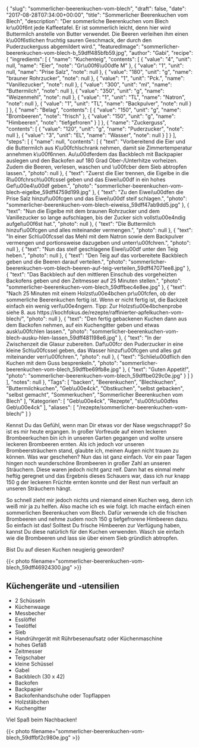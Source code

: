 {
    "slug": "sommerlicher-beerenkuchen-vom-blech",
    "draft": false,
    "date": "2017-08-28T07:34:00+00:00",
    "title": "Sommerlicher Beerenkuchen vom Blech",
    "description": "Der sommerliche Beerenkuchen vom Blech kr\u00f6nt jede Kaffeetafel. Er ist sommerlich leicht, denn hier wird Buttermilch anstelle von Butter verwendet. Die Beeren verleihen ihm einen k\u00f6stlichen fruchtig sauren Geschmack, der durch den Puderzuckerguss abgemildert wird.",
    "featuredImage": "sommerlicher-beerenkuchen-vom-blech-b_59dff485bfb59.jpg",
    "author": "Gabi",
    "recipe": {
        "ingredients": [
            {
                "name": "Kuchenteig",
                "contents": [
                    {
                        "value": "4",
                        "unit": null,
                        "name": "Eier",
                        "note": "Gr\u00f6\u00dfe M"
                    },
                    {
                        "value": "1",
                        "unit": null,
                        "name": "Prise Salz",
                        "note": null
                    },
                    {
                        "value": "180",
                        "unit": "g",
                        "name": "brauner Rohrzucker",
                        "note": null
                    },
                    {
                        "value": "1",
                        "unit": "Pck.",
                        "name": "Vanillezucker",
                        "note": null
                    },
                    {
                        "value": "300",
                        "unit": "ml",
                        "name": "Buttermilch",
                        "note": null
                    },
                    {
                        "value": "350",
                        "unit": "g",
                        "name": "Weizenmehl",
                        "note": null
                    },
                    {
                        "value": "1",
                        "unit": "TL",
                        "name": "Natron",
                        "note": null
                    },
                    {
                        "value": "1",
                        "unit": "TL",
                        "name": "Backpulver",
                        "note": null
                    }
                ]
            },
            {
                "name": "Belag",
                "contents": [
                    {
                        "value": "150",
                        "unit": "g",
                        "name": "Brombeeren",
                        "note": "frisch"
                    },
                    {
                        "value": "150",
                        "unit": "g",
                        "name": "Himbeeren",
                        "note": "tiefgefroren"
                    }
                ]
            },
            {
                "name": "Zuckerguss",
                "contents": [
                    {
                        "value": "120",
                        "unit": "g",
                        "name": "Puderzucker",
                        "note": null
                    },
                    {
                        "value": "3",
                        "unit": "EL",
                        "name": "Wasser",
                        "note": null
                    }
                ]
            }
        ],
        "steps": [
            {
                "name": null,
                "contents": [
                    {
                        "text": "Vorbereitend die Eier und die Buttermilch aus K\u00fchlschrank nehmen, damit sie Zimmertemperatur annehmen k\u00f6nnen. Au\u00dferdem das Backblech mit Backpapier auslegen und den Backofen auf 180 Grad Ober-\/Unterhitze vorheizen. Zudem die Beeren, verlesen, waschen und \u00fcber dem Sieb abtropfen lassen.",
                        "photo": null
                    },
                    {
                        "text": "Zuerst die Eier trennen, die Eigelbe in die R\u00fchrsch\u00fcssel geben und das Eiwei\u00df in ein hohes Gef\u00e4\u00df geben.",
                        "photo": "sommerlicher-beerenkuchen-vom-blech-eigelbe_59dff4759d199.jpg"
                    },
                    {
                        "text": "Zu den Eiwei\u00dfen die Prise Salz hinzuf\u00fcgen und das Eiwei\u00df steif schlagen.",
                        "photo": "sommerlicher-beerenkuchen-vom-blech-eiweiss_59dff47ab9dd5.jpg"
                    },
                    {
                        "text": "Nun die Eigelbe mit dem braunen Rohrzucker und dem Vanillezucker so lange aufschlagen, bis der Zucker sich vollst\u00e4ndig aufgel\u00f6st hat.",
                        "photo": null
                    },
                    {
                        "text": "Die Buttermilch hinzuf\u00fcgen und alles miteinander vermengen.",
                        "photo": null
                    },
                    {
                        "text": "In einer Sch\u00fcssel das Mehl mit dem Natron sowie dem Backpulver vermengen und portionsweise dazugeben und unterr\u00fchren.",
                        "photo": null
                    },
                    {
                        "text": "Nun das steif geschlagene Eiwei\u00df unter den Teig heben.",
                        "photo": null
                    },
                    {
                        "text": "Den Teig auf das vorbereitete Backblech geben und die Beeren darauf verteilen.",
                        "photo": "sommerlicher-beerenkuchen-vom-blech-beeren-auf-teig-verteilen_59dff47071ee8.jpg"
                    },
                    {
                        "text": "Das Backblech auf den mittleren Einschub des vorgeheizten Backofens geben und den Zeitmesser auf 25 Minuten stellen.",
                        "photo": "sommerlicher-beerenkuchen-vom-blech_59dffbec4e8ee.jpg"
                    },
                    {
                        "text": "Nach 25 Minuten mit einem Holzst\u00e4bchen pr\u00fcfen, ob der sommerliche Beerenkuchen fertig ist. Wenn er nicht fertig ist, die Backzeit einfach ein wenig verl\u00e4ngern. Tipp: Zur Holzst\u00e4bchenprobe siehe 8. aus https:\/\/kochfokus.de\/rezepte\/raffinierter-apfelkuchen-vom-blech\/",
                        "photo": null
                    },
                    {
                        "text": "Den fertig gebackenen Kuchen dann aus dem Backofen nehmen, auf ein Kuchengitter geben und etwas ausk\u00fchlen lassen.",
                        "photo": "sommerlicher-beerenkuchen-vom-blech-ausku-hlen-lassen_59dff481198e6.jpg"
                    },
                    {
                        "text": "In der Zwischenzeit die Glasur zubereiten. Daf\u00fcr den Puderzucker in eine kleine Sch\u00fcssel geben, das Wasser hinzuf\u00fcgen und alles gut miteinander verr\u00fchren.",
                        "photo": null
                    },
                    {
                        "text": "Schlie\u00dflich den Kuchen mit dem Guss besprenkeln.",
                        "photo": "sommerlicher-beerenkuchen-vom-blech_59dffbe69fb8e.jpg"
                    },
                    {
                        "text": "Guten Appetit!",
                        "photo": "sommerlicher-beerenkuchen-vom-blech_59dffbe029c0e.jpg"
                    }
                ]
            }
        ],
        "notes": null
    },
    "Tags": [
        "backen",
        "Beerenkuchen",
        "Blechkuchen",
        "Buttermilchkuchen",
        "Geb\u00e4ck",
        "Obstkuchen",
        "selbst gebacken",
        "selbst gemacht",
        "Sommerkuchen",
        "Sommerlicher Beerenkuchen vom Blech"
    ],
    "Kategorien": [
        "Geb\u00e4ck",
        "Rezepte",
        "s\u00fc\u00dfes Geb\u00e4ck"
    ],
    "aliases": [
        "\/rezepte\/sommerlicher-beerenkuchen-vom-blech\/"
    ]
}

Kennst Du das Gefühl, wenn man Dir etwas vor der Nase wegschnappt? So ist es mir heute ergangen. In großer Vorfreude auf einen leckeren Brombeerkuchen bin ich in unseren Garten gegangen und wollte unsere leckeren Brombeeren ernten. Als ich jedoch vor unseren Brombeersträuchern stand, glaubte ich, meinen Augen nicht trauen zu können. Was war geschehen? Nun das ist ganz einfach. Vor ein paar Tagen hingen noch wunderschöne Brombeeren in großer Zahl an unseren Sträuchern. Diese waren jedoch nicht ganz reif. Dann hat es einmal mehr heftig geregnet und das Ergebnis dieses Schauers war, dass ich nur knapp 150 g der leckeren Früchte ernten konnte und der Rest nun verfault an unseren Sträuchern hängt.

So schnell zieht mir jedoch nichts und niemand einen Kuchen weg, denn ich weiß mir ja zu helfen. Also mache ich es wie folgt. Ich mache einfach einen sommerlichen Beerenkuchen vom Blech. Dafür verwende ich die frischen Brombeeren und nehme zudem noch 150 g tiefgefrorene Himbeeren dazu. So einfach ist das! Solltest Du frische Himbeeren zur Verfügung haben, kannst Du diese natürlich für den Kuchen verwenden. Wasch sie einfach wie die Brombeeren und lass sie über einem Sieb gründlich abtropfen.

Bist Du auf diesen Kuchen neugierig geworden?

{{< photo filename="sommerlicher-beerenkuchen-vom-blech_59dff46924300.jpg" >}}

## Küchengeräte und -utensilien

 * 2 Schüsseln
 * Küchenwaage
 * Messbecher
 * Esslöffel
 * Teelöffel
 * Sieb
 * Handrührgerät mit Rührbesenaufsatz oder Küchenmaschine
 * hohes Gefäß
 * Zeitmesser
 * Teigschaber
 * kleine Schüssel
 * Gabel
 * Backblech (30 x 42)
 * Backofen
 * Backpapier
 * Backofenhandschuhe oder Topflappen
 * Holzstäbchen
 * Kuchengitter

Viel Spaß beim Nachbacken!

{{< photo filename="sommerlicher-beerenkuchen-vom-blech_59dffbf2c980e.jpg" >}}